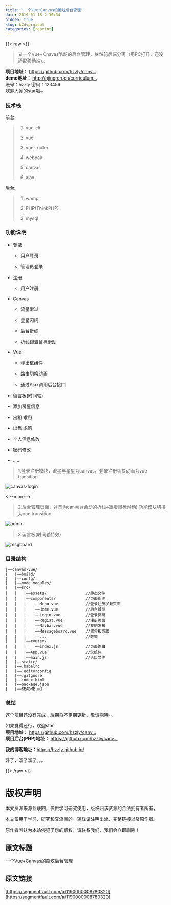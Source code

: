 ```yaml
---
title: '一个Vue+Canvas的酷炫后台管理' 
date: 2019-01-18 2:30:34
hidden: true
slug: k2dvprqisul
categories: [reprint]
---
```


{{< raw >}}

                    
<blockquote><p>又一个Vue+Cnavas酷炫的后台管理，依然前后端分离（用PC打开，还没适配移动端）。</p></blockquote>
<p><strong>项目地址：</strong> <a href="https://github.com/hzzly/canvas-vue" rel="nofollow noreferrer" target="_blank">https://github.com/hzzly/canv...</a><br><strong>demo地址：</strong> <a href="http://hjingren.cn/curriculum-design/" rel="nofollow noreferrer" target="_blank">http://hjingren.cn/curriculum...</a><br>账号：hzzly 密码：123456<br>欢迎大家的star啦~</p>
<h3 id="articleHeader0"><strong>技术栈</strong></h3>
<p>前台:</p>
<blockquote><ol>
<li><p>vue-cli</p></li>
<li><p>vue</p></li>
<li><p>vue-router</p></li>
<li><p>webpak</p></li>
<li><p>canvas</p></li>
<li><p>ajax</p></li>
</ol></blockquote>
<p>后台:</p>
<blockquote><ol>
<li><p>wamp</p></li>
<li><p>PHP(ThinkPHP)</p></li>
<li><p>mysql</p></li>
</ol></blockquote>
<h3 id="articleHeader1"><strong>功能说明</strong></h3>
<ul>
<li>
<p>登录</p>
<ul>
<li><p>用户登录</p></li>
<li><p>管理员登录</p></li>
</ul>
</li>
<li>
<p>注册</p>
<ul><li><p>用户注册</p></li></ul>
</li>
<li>
<p>Canvas</p>
<ul>
<li><p>流星滑过</p></li>
<li><p>星星闪闪</p></li>
<li><p>后台折线</p></li>
<li><p>折线跟着鼠标滑动</p></li>
</ul>
</li>
<li>
<p>Vue</p>
<ul>
<li><p>弹出框组件</p></li>
<li><p>路由切换动画</p></li>
<li><p>通过Ajax调用后台接口</p></li>
</ul>
</li>
<li><p>留言板(时间轴)</p></li>
<li><p>添加房屋信息</p></li>
<li><p>出租 求租</p></li>
<li><p>出售 求购</p></li>
<li><p>个人信息修改</p></li>
<li><p>密码修改</p></li>
<li><p>......</p></li>
</ul>
<blockquote><p>1.登录注册模块，流星与星星为canvas，登录注册切换动画为vue transition</p></blockquote>
<p><span class="img-wrap"><img data-src="/img/remote/1460000008780323?w=1268&amp;h=692" src="https://static.alili.tech/img/remote/1460000008780323?w=1268&amp;h=692" alt="canvas-login" title="canvas-login" style="cursor: pointer;"></span></p>
<p>&lt;!--more--&gt;</p>
<blockquote><p>2.后台管理页面，背景为canvas(会动的折线+跟着鼠标滑动) 功能模块切换为vue transition</p></blockquote>
<p><span class="img-wrap"><img data-src="/img/remote/1460000008780324" src="https://static.alili.tech/img/remote/1460000008780324" alt="admin" title="admin" style="cursor: pointer;"></span></p>
<blockquote><p>3.留言板(时间轴特效)</p></blockquote>
<p><span class="img-wrap"><img data-src="/img/remote/1460000008780325" src="https://static.alili.tech/img/remote/1460000008780325" alt="msgboard" title="msgboard" style="cursor: pointer;"></span></p>
<h3 id="articleHeader2"><strong>目录结构</strong></h3>
<div class="widget-codetool" style="display:none;">
      <div class="widget-codetool--inner">
      <span class="selectCode code-tool" data-toggle="tooltip" data-placement="top" title="" data-original-title="全选"></span>
      <span type="button" class="copyCode code-tool" data-toggle="tooltip" data-placement="top" data-clipboard-text="|——canvas-vue/
|   |——build/
|   |——confg/
|   |——node_modules/
|   |——src/
|   |   |——assets/                 //静态文件
|   |   |——components/             //页面组件
|   |   |   |——Menu.vue            //登录注册加载页面
|   |   |   |——Home.vue            //后台首页
|   |   |   |——Login.vue           //登录页面
|   |   |   |——Regist.vue          //注册页面
|   |   |   |——Navbar.vue          //我的发布
|   |   |   |——Messageboard.vue    //留言板页面
|   |   |   |——...                 //等等
|   |   |——router/                 
|   |   |   |——index.js            //页面路由
|   |   |——App.vue                 //父组件
|   |   |——main.js                 //入口文件
|   |——static/                     
|   |——.babelrc
|   |——.editorconfig
|   |——.gitgnore
|   |——index.html
|   |——package.json
|   |——README.md" title="" data-original-title="复制"></span>
      <span type="button" class="saveToNote code-tool" data-toggle="tooltip" data-placement="top" title="" data-original-title="放进笔记"></span>
      </div>
      </div><pre class="hljs gherkin"><code>|<span class="hljs-string">——canvas-vue/
</span>|<span class="hljs-string">   </span>|<span class="hljs-string">——build/
</span>|<span class="hljs-string">   </span>|<span class="hljs-string">——confg/
</span>|<span class="hljs-string">   </span>|<span class="hljs-string">——node_modules/
</span>|<span class="hljs-string">   </span>|<span class="hljs-string">——src/
</span>|<span class="hljs-string">   </span>|<span class="hljs-string">   </span>|<span class="hljs-string">——assets/                 //静态文件
</span>|<span class="hljs-string">   </span>|<span class="hljs-string">   </span>|<span class="hljs-string">——components/             //页面组件
</span>|<span class="hljs-string">   </span>|<span class="hljs-string">   </span>|<span class="hljs-string">   </span>|<span class="hljs-string">——Menu.vue            //登录注册加载页面
</span>|<span class="hljs-string">   </span>|<span class="hljs-string">   </span>|<span class="hljs-string">   </span>|<span class="hljs-string">——Home.vue            //后台首页
</span>|<span class="hljs-string">   </span>|<span class="hljs-string">   </span>|<span class="hljs-string">   </span>|<span class="hljs-string">——Login.vue           //登录页面
</span>|<span class="hljs-string">   </span>|<span class="hljs-string">   </span>|<span class="hljs-string">   </span>|<span class="hljs-string">——Regist.vue          //注册页面
</span>|<span class="hljs-string">   </span>|<span class="hljs-string">   </span>|<span class="hljs-string">   </span>|<span class="hljs-string">——Navbar.vue          //我的发布
</span>|<span class="hljs-string">   </span>|<span class="hljs-string">   </span>|<span class="hljs-string">   </span>|<span class="hljs-string">——Messageboard.vue    //留言板页面
</span>|<span class="hljs-string">   </span>|<span class="hljs-string">   </span>|<span class="hljs-string">   </span>|<span class="hljs-string">——...                 //等等
</span>|<span class="hljs-string">   </span>|<span class="hljs-string">   </span>|<span class="hljs-string">——router/                 
</span>|<span class="hljs-string">   </span>|<span class="hljs-string">   </span>|<span class="hljs-string">   </span>|<span class="hljs-string">——index.js            //页面路由
</span>|<span class="hljs-string">   </span>|<span class="hljs-string">   </span>|<span class="hljs-string">——App.vue                 //父组件
</span>|<span class="hljs-string">   </span>|<span class="hljs-string">   </span>|<span class="hljs-string">——main.js                 //入口文件
</span>|<span class="hljs-string">   </span>|<span class="hljs-string">——static/                     
</span>|<span class="hljs-string">   </span>|<span class="hljs-string">——.babelrc
</span>|<span class="hljs-string">   </span>|<span class="hljs-string">——.editorconfig
</span>|<span class="hljs-string">   </span>|<span class="hljs-string">——.gitgnore
</span>|<span class="hljs-string">   </span>|<span class="hljs-string">——index.html
</span>|<span class="hljs-string">   </span>|<span class="hljs-string">——package.json
</span>|<span class="hljs-string">   </span>|<span class="hljs-string">——README.md</span></code></pre>
<h3 id="articleHeader3"><strong>总结</strong></h3>
<p>这个项目还没有完成，后期将不定期更新，敬请期待。。</p>
<p>如果觉得还行，欢迎star<br><strong>项目地址：</strong> <a href="https://github.com/hzzly/canvas-vue" rel="nofollow noreferrer" target="_blank">https://github.com/hzzly/canv...</a><br><strong>项目后台(PHP)地址：</strong> <a href="https://github.com/hzzly/canvas-vue-backstage" rel="nofollow noreferrer" target="_blank">https://github.com/hzzly/canv...</a></p>
<p><strong>我的博客地址：</strong><a href="https://hzzly.github.io/" rel="nofollow noreferrer" target="_blank">https://hzzly.github.io/</a></p>
<p>好了，溜了溜了。。。</p>

                
{{< /raw >}}

# 版权声明
本文资源来源互联网，仅供学习研究使用，版权归该资源的合法拥有者所有，

本文仅用于学习、研究和交流目的。转载请注明出处、完整链接以及原作者。

原作者若认为本站侵犯了您的版权，请联系我们，我们会立即删除！

## 原文标题
一个Vue+Canvas的酷炫后台管理

## 原文链接
[https://segmentfault.com/a/1190000008780320](https://segmentfault.com/a/1190000008780320)

